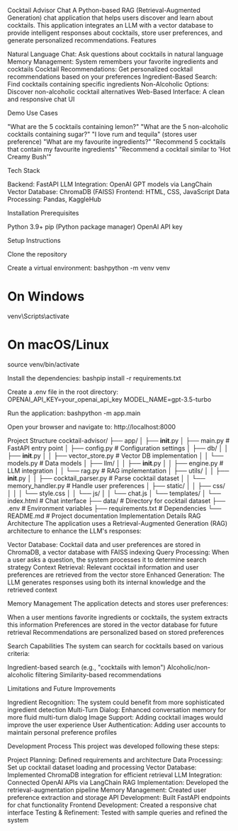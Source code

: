 Cocktail Advisor Chat
A Python-based RAG (Retrieval-Augmented Generation) chat application that helps users discover and learn about cocktails. This application integrates an LLM with a vector database to provide intelligent responses about cocktails, store user preferences, and generate personalized recommendations.
Features

Natural Language Chat: Ask questions about cocktails in natural language
Memory Management: System remembers your favorite ingredients and cocktails
Cocktail Recommendations: Get personalized cocktail recommendations based on your preferences
Ingredient-Based Search: Find cocktails containing specific ingredients
Non-Alcoholic Options: Discover non-alcoholic cocktail alternatives
Web-Based Interface: A clean and responsive chat UI

Demo Use Cases

"What are the 5 cocktails containing lemon?"
"What are the 5 non-alcoholic cocktails containing sugar?"
"I love rum and tequila" (stores user preference)
"What are my favourite ingredients?"
"Recommend 5 cocktails that contain my favourite ingredients"
"Recommend a cocktail similar to 'Hot Creamy Bush'"

Tech Stack

Backend: FastAPI
LLM Integration: OpenAI GPT models via LangChain
Vector Database: ChromaDB (FAISS)
Frontend: HTML, CSS, JavaScript
Data Processing: Pandas, KaggleHub

Installation
Prerequisites

Python 3.9+
pip (Python package manager)
OpenAI API key

Setup Instructions

Clone the repository

Create a virtual environment:
bashpython -m venv venv

# On Windows
venv\Scripts\activate

# On macOS/Linux
source venv/bin/activate

Install the dependencies:
bashpip install -r requirements.txt

Create a .env file in the root directory:
OPENAI_API_KEY=your_openai_api_key
MODEL_NAME=gpt-3.5-turbo

Run the application:
bashpython -m app.main

Open your browser and navigate to:
http://localhost:8000


Project Structure
cocktail-advisor/
├── app/
│   ├── __init__.py
│   ├── main.py              # FastAPI entry point
│   ├── config.py            # Configuration settings
│   ├── db/
│   │   ├── __init__.py
│   │   ├── vector_store.py  # Vector DB implementation
│   │   └── models.py        # Data models
│   ├── llm/
│   │   ├── __init__.py
│   │   ├── engine.py        # LLM integration
│   │   └── rag.py           # RAG implementation
│   ├── utils/
│   │   ├── __init__.py
│   │   ├── cocktail_parser.py  # Parse cocktail dataset
│   │   └── memory_handler.py   # Handle user preferences
│   ├── static/
│   │   ├── css/
│   │   │   └── style.css
│   │   └── js/
│   │       └── chat.js
│   └── templates/
│       └── index.html       # Chat interface
├── data/                    # Directory for cocktail dataset
├── .env                     # Environment variables
├── requirements.txt         # Dependencies
└── README.md                # Project documentation
Implementation Details
RAG Architecture
The application uses a Retrieval-Augmented Generation (RAG) architecture to enhance the LLM's responses:

Vector Database: Cocktail data and user preferences are stored in ChromaDB, a vector database with FAISS indexing
Query Processing: When a user asks a question, the system processes it to determine search strategy
Context Retrieval: Relevant cocktail information and user preferences are retrieved from the vector store
Enhanced Generation: The LLM generates responses using both its internal knowledge and the retrieved context

Memory Management
The application detects and stores user preferences:

When a user mentions favorite ingredients or cocktails, the system extracts this information
Preferences are stored in the vector database for future retrieval
Recommendations are personalized based on stored preferences

Search Capabilities
The system can search for cocktails based on various criteria:

Ingredient-based search (e.g., "cocktails with lemon")
Alcoholic/non-alcoholic filtering
Similarity-based recommendations

Limitations and Future Improvements

Ingredient Recognition: The system could benefit from more sophisticated ingredient detection
Multi-Turn Dialog: Enhanced conversation memory for more fluid multi-turn dialog
Image Support: Adding cocktail images would improve the user experience
User Authentication: Adding user accounts to maintain personal preference profiles

Development Process
This project was developed following these steps:

Project Planning: Defined requirements and architecture
Data Processing: Set up cocktail dataset loading and processing
Vector Database: Implemented ChromaDB integration for efficient retrieval
LLM Integration: Connected OpenAI APIs via LangChain
RAG Implementation: Developed the retrieval-augmentation pipeline
Memory Management: Created user preference extraction and storage
API Development: Built FastAPI endpoints for chat functionality
Frontend Development: Created a responsive chat interface
Testing & Refinement: Tested with sample queries and refined the system
